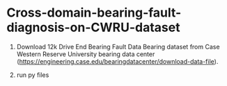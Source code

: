 # Cross-domain-bearing-fault-diagnosis-on-CWRU-dataset

1. Download 12k Drive End Bearing Fault Data Bearing dataset from Case Western Reserve University bearing data center (https://engineering.case.edu/bearingdatacenter/download-data-file).

2. run py files
